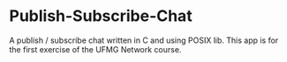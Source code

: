 # Publish-Subscribe-Chat
A publish / subscribe chat written in C and using POSIX lib. This app is for the first exercise of the UFMG Network course.
